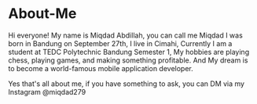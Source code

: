 # About-Me
Hi everyone!
My name is Miqdad Abdillah, you can call me Miqdad I was born in Bandung on September 27th, I live in Cimahi, Currently I am a student at TEDC Polytechnic Bandung Semester 1, My hobbies are playing chess, playing games, and making something profitable. And My dream is to become a world-famous mobile application developer.

Yes that's all about me, if you have something to ask, you can DM via my Instagram @miqdad279
